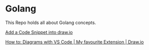 # Golang
This Repo holds all about Golang concepts.

[Add a Code Snippet into draw.io](https://youtu.be/LI4OqHut4YI?si=voNSTv23SAGns7vY)

[How to: Diagrams with VS Code | My favourite Extension | Draw.io](https://youtu.be/RuvtgvJ2UXU?si=i4QN57TLFM7ynL0j)
